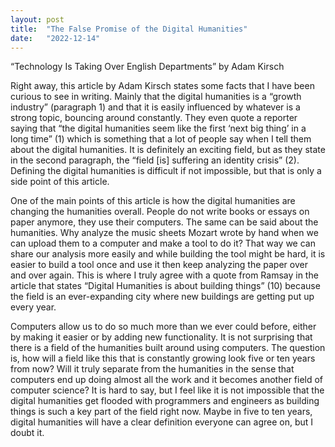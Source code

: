 ```yaml
---
layout: post
title:  "The False Promise of the Digital Humanities"
date:   "2022-12-14"
---
```

“Technology Is Taking Over English Departments” by Adam Kirsch

Right away, this article by Adam Kirsch states some facts that I have been curious to see in writing. Mainly that the digital humanities is a “growth industry” (paragraph 1) and that it is easily influenced by whatever is a strong topic, bouncing around constantly. They even quote a reporter saying that “the digital humanities seem like the first ‘next big thing’ in a long time” (1) which is something that a lot of people say when I tell them about the digital humanities. It is definitely an exciting field, but as they state in the second paragraph, the “field [is] suffering an identity crisis” (2). Defining the digital humanities is difficult if not impossible, but that is only a side point of this article.

One of the main points of this article is how the digital humanities are changing the humanities overall. People do not write books or essays on paper anymore, they use their computers. The same can be said about the humanities. Why analyze the music sheets Mozart wrote by hand when we can upload them to a computer and make a tool to do it?  That way we can share our analysis more easily and while building the tool might be hard, it is easier to build a tool once and use it then keep analyzing the paper over and over again. This is where I truly agree with a quote from Ramsay in the article that states “Digital Humanities is about building things” (10) because the field is an ever-expanding city where new buildings are getting put up every year.

Computers allow us to do so much more than we ever could before, either by making it easier or by adding new functionality. It is not surprising that there is a field of the humanities built around using computers. The question is, how will a field like this that is constantly growing look five or ten years from now? Will it truly separate from the humanities in the sense that computers end up doing almost all the work and it becomes another field of computer science? It is hard to say, but I feel like it is not impossible that the digital humanities get flooded with programmers and engineers as building things is such a key part of the field right now. Maybe in five to ten years, digital humanities will have a clear definition everyone can agree on, but I doubt it.

